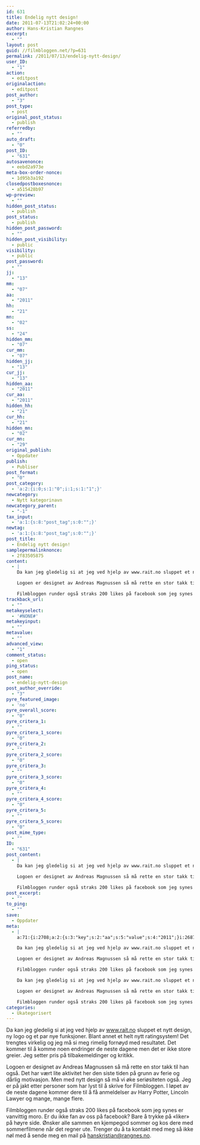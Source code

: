 ```yaml
---
id: 631
title: Endelig nytt design!
date: 2011-07-13T21:02:24+00:00
author: Hans-Kristian Rangnes
excerpt:
  - ""
layout: post
guid: //filmbloggen.net/?p=631
permalink: /2011/07/13/endelig-nytt-design/
user_ID:
  - "1"
action:
  - editpost
originalaction:
  - editpost
post_author:
  - "3"
post_type:
  - post
original_post_status:
  - publish
referredby:
  - ""
auto_draft:
  - "0"
post_ID:
  - "631"
autosavenonce:
  - eebd2a973e
meta-box-order-nonce:
  - 1d95b3a192
closedpostboxesnonce:
  - a515428b97
wp-preview:
  - ""
hidden_post_status:
  - publish
post_status:
  - publish
hidden_post_password:
  - ""
hidden_post_visibility:
  - public
visibility:
  - public
post_password:
  - ""
jj:
  - "13"
mm:
  - "07"
aa:
  - "2011"
hh:
  - "21"
mn:
  - "02"
ss:
  - "24"
hidden_mm:
  - "07"
cur_mm:
  - "07"
hidden_jj:
  - "13"
cur_jj:
  - "13"
hidden_aa:
  - "2011"
cur_aa:
  - "2011"
hidden_hh:
  - "21"
cur_hh:
  - "21"
hidden_mn:
  - "02"
cur_mn:
  - "29"
original_publish:
  - Oppdater
publish:
  - Publiser
post_format:
  - "0"
post_category:
  - 'a:2:{i:0;s:1:"0";i:1;s:1:"1";}'
newcategory:
  - Nytt kategorinavn
newcategory_parent:
  - "-1"
tax_input:
  - 'a:1:{s:8:"post_tag";s:0:"";}'
newtag:
  - 'a:1:{s:8:"post_tag";s:0:"";}'
post_title:
  - Endelig nytt design!
samplepermalinknonce:
  - 2f83505875
content:
  - |
    Da kan jeg gledelig si at jeg ved hjelp av www.rait.no sluppet et nytt design, ny logo og et par nye funksjoner. Blant annet et helt nytt ratingsystem! Det trengtes virkelig og jeg må si meg rimelig fornøyd med resultatet. Det kommer til å komme noen endringer de neste dagene men det er ikke store greier. Jeg setter pris på tilbakemeldinger og kritikk.

    Logoen er designet av Andreas Magnussen så må rette en stor takk til han også. Det har vært lite aktivitet her den siste tiden på grunn av ferie og dårlig motivasjon. Men med nytt design så må vi øke seriøsiteten også. Jeg er på jakt etter personer som har lyst til å skrive for Filmbloggen. I løpet av de neste dagene kommer dere til å få anmeldelser av Harry Potter, Lincoln Lawyer og mange, mange flere.

    Filmbloggen runder også straks 200 likes på facebook som jeg synes er vanvittig moro. Er du ikke fan av oss på facebook? Bare å trykke på "liker" på høyre side. Ønsker alle sammen en kjempegod sommer og kos dere med sommerfilmene når det regner ute. Trenger du å ta kontakt med meg så ikke nøl med å sende meg en mail på hanskristian@rangnes.no.
trackback_url:
  - ""
metakeyselect:
  - '#NONE#'
metakeyinput:
  - ""
metavalue:
  - ""
advanced_view:
  - "1"
comment_status:
  - open
ping_status:
  - open
post_name:
  - endelig-nytt-design
post_author_override:
  - "3"
pyre_featured_image:
  - 'no'
pyre_overall_score:
  - "0"
pyre_critera_1:
  - ""
pyre_critera_1_score:
  - "0"
pyre_critera_2:
  - ""
pyre_critera_2_score:
  - "0"
pyre_critera_3:
  - ""
pyre_critera_3_score:
  - "0"
pyre_critera_4:
  - ""
pyre_critera_4_score:
  - "0"
pyre_critera_5:
  - ""
pyre_critera_5_score:
  - "0"
post_mime_type:
  - ""
ID:
  - "631"
post_content:
  - |
    Da kan jeg gledelig si at jeg ved hjelp av www.rait.no sluppet et nytt design, ny logo og et par nye funksjoner. Blant annet et helt nytt ratingsystem! Det trengtes virkelig og jeg må si meg rimelig fornøyd med resultatet. Det kommer til å komme noen endringer de neste dagene men det er ikke store greier. Jeg setter pris på tilbakemeldinger og kritikk.

    Logoen er designet av Andreas Magnussen så må rette en stor takk til han også. Det har vært lite aktivitet her den siste tiden på grunn av ferie og dårlig motivasjon. Men med nytt design så må vi øke seriøsiteten også. Jeg er på jakt etter personer som har lyst til å skrive for Filmbloggen. I løpet av de neste dagene kommer dere til å få anmeldelser av Harry Potter, Lincoln Lawyer og mange, mange flere.

    Filmbloggen runder også straks 200 likes på facebook som jeg synes er vanvittig moro. Er du ikke fan av oss på facebook? Bare å trykke på "liker" på høyre side. Ønsker alle sammen en kjempegod sommer og kos dere med sommerfilmene når det regner ute. Trenger du å ta kontakt med meg så ikke nøl med å sende meg en mail på hanskristian@rangnes.no.
post_excerpt:
  - ""
to_ping:
  - ""
save:
  - Oppdater
meta:
  - |
    a:71:{i:2708;a:2:{s:3:"key";s:2:"aa";s:5:"value";s:4:"2011";}i:2687;a:2:{s:3:"key";s:6:"action";s:5:"value";s:8:"editpost";}i:2740;a:2:{s:3:"key";s:13:"advanced_view";s:5:"value";s:1:"1";}i:2696;a:2:{s:3:"key";s:13:"autosavenonce";s:5:"value";s:10:"9268aef67a";}i:2694;a:2:{s:3:"key";s:10:"auto_draft";s:5:"value";s:1:"0";}i:2698;a:2:{s:3:"key";s:20:"closedpostboxesnonce";s:5:"value";s:10:"19036f2965";}i:2741;a:2:{s:3:"key";s:14:"comment_status";s:5:"value";s:4:"open";}i:2733;a:2:{s:3:"key";s:7:"content";s:5:"value";s:1341:"<img class="size-full wp-image-637 alignleft" title="filmbloggen_180x105" src="//filmbloggen.net/wp-content/uploads//2011/07/filmbloggen_180x1051.png" alt="" width="180" height="105" />

    Da kan jeg gledelig si at jeg ved hjelp av www.rait.no sluppet et nytt design, ny logo og et par nye funksjoner. Blant annet et helt nytt ratingsystem! Det trengtes virkelig og jeg må si meg rimelig fornøyd med resultatet. Det kommer til å komme noen endringer de neste dagene men det er ikke store greier. Jeg setter pris på tilbakemeldinger og kritikk.

    Logoen er designet av Andreas Magnussen så må rette en stor takk til han også. Det har vært lite aktivitet her den siste tiden på grunn av ferie og dårlig motivasjon. Men med nytt design så må vi øke seriøsiteten også. Jeg er på jakt etter personer som har lyst til å skrive for Filmbloggen. I løpet av de neste dagene kommer dere til å få anmeldelser av Harry Potter, Lincoln Lawyer og mange, mange flere.

    Filmbloggen runder også straks 200 likes på facebook som jeg synes er vanvittig moro. Er du ikke fan av oss på facebook? Bare å trykke på "liker" på høyre side. Ønsker alle sammen en kjempegod sommer og kos dere med sommerfilmene når det regner ute. Trenger du å ta kontakt med meg så ikke nøl med å sende meg en mail på hanskristian@rangnes.no.";}i:2717;a:2:{s:3:"key";s:6:"cur_aa";s:5:"value";s:4:"2011";}i:2719;a:2:{s:3:"key";s:6:"cur_hh";s:5:"value";s:2:"21";}i:2715;a:2:{s:3:"key";s:6:"cur_jj";s:5:"value";s:2:"13";}i:2713;a:2:{s:3:"key";s:6:"cur_mm";s:5:"value";s:2:"07";}i:2721;a:2:{s:3:"key";s:6:"cur_mn";s:5:"value";s:2:"23";}i:2734;a:2:{s:3:"key";s:7:"excerpt";s:5:"value";s:0:"";}i:2709;a:2:{s:3:"key";s:2:"hh";s:5:"value";s:2:"21";}i:2716;a:2:{s:3:"key";s:9:"hidden_aa";s:5:"value";s:4:"2011";}i:2718;a:2:{s:3:"key";s:9:"hidden_hh";s:5:"value";s:2:"21";}i:2714;a:2:{s:3:"key";s:9:"hidden_jj";s:5:"value";s:2:"13";}i:2712;a:2:{s:3:"key";s:9:"hidden_mm";s:5:"value";s:2:"07";}i:2720;a:2:{s:3:"key";s:9:"hidden_mn";s:5:"value";s:2:"02";}i:2702;a:2:{s:3:"key";s:20:"hidden_post_password";s:5:"value";s:0:"";}i:2700;a:2:{s:3:"key";s:18:"hidden_post_status";s:5:"value";s:7:"publish";}i:2703;a:2:{s:3:"key";s:22:"hidden_post_visibility";s:5:"value";s:6:"public";}i:2758;a:2:{s:3:"key";s:2:"ID";s:5:"value";s:3:"631";}i:2706;a:2:{s:3:"key";s:2:"jj";s:5:"value";s:2:"13";}i:2697;a:2:{s:3:"key";s:20:"meta-box-order-nonce";s:5:"value";s:10:"3efe374e76";}i:2737;a:2:{s:3:"key";s:12:"metakeyinput";s:5:"value";s:0:"";}i:2736;a:2:{s:3:"key";s:13:"metakeyselect";s:5:"value";s:6:"#NONE#";}i:2738;a:2:{s:3:"key";s:9:"metavalue";s:5:"value";s:0:"";}i:2707;a:2:{s:3:"key";s:2:"mm";s:5:"value";s:2:"07";}i:2710;a:2:{s:3:"key";s:2:"mn";s:5:"value";s:2:"02";}i:2726;a:2:{s:3:"key";s:11:"newcategory";s:5:"value";s:17:"Nytt kategorinavn";}i:2727;a:2:{s:3:"key";s:18:"newcategory_parent";s:5:"value";s:2:"-1";}i:2688;a:2:{s:3:"key";s:14:"originalaction";s:5:"value";s:8:"editpost";}i:2691;a:2:{s:3:"key";s:20:"original_post_status";s:5:"value";s:7:"publish";}i:2722;a:2:{s:3:"key";s:16:"original_publish";s:5:"value";s:8:"Oppdater";}i:2742;a:2:{s:3:"key";s:11:"ping_status";s:5:"value";s:4:"open";}i:2689;a:2:{s:3:"key";s:11:"post_author";s:5:"value";s:1:"3";}i:2744;a:2:{s:3:"key";s:20:"post_author_override";s:5:"value";s:1:"3";}i:2759;a:2:{s:3:"key";s:12:"post_content";s:5:"value";s:1341:"<img class="size-full wp-image-637 alignleft" title="filmbloggen_180x105" src="//filmbloggen.net/wp-content/uploads//2011/07/filmbloggen_180x1051.png" alt="" width="180" height="105" />

    Da kan jeg gledelig si at jeg ved hjelp av www.rait.no sluppet et nytt design, ny logo og et par nye funksjoner. Blant annet et helt nytt ratingsystem! Det trengtes virkelig og jeg må si meg rimelig fornøyd med resultatet. Det kommer til å komme noen endringer de neste dagene men det er ikke store greier. Jeg setter pris på tilbakemeldinger og kritikk.

    Logoen er designet av Andreas Magnussen så må rette en stor takk til han også. Det har vært lite aktivitet her den siste tiden på grunn av ferie og dårlig motivasjon. Men med nytt design så må vi øke seriøsiteten også. Jeg er på jakt etter personer som har lyst til å skrive for Filmbloggen. I løpet av de neste dagene kommer dere til å få anmeldelser av Harry Potter, Lincoln Lawyer og mange, mange flere.

    Filmbloggen runder også straks 200 likes på facebook som jeg synes er vanvittig moro. Er du ikke fan av oss på facebook? Bare å trykke på "liker" på høyre side. Ønsker alle sammen en kjempegod sommer og kos dere med sommerfilmene når det regner ute. Trenger du å ta kontakt med meg så ikke nøl med å sende meg en mail på hanskristian@rangnes.no.";}i:2760;a:2:{s:3:"key";s:12:"post_excerpt";s:5:"value";s:0:"";}i:2724;a:2:{s:3:"key";s:11:"post_format";s:5:"value";s:1:"0";}i:2695;a:2:{s:3:"key";s:7:"post_ID";s:5:"value";s:3:"631";}i:2757;a:2:{s:3:"key";s:14:"post_mime_type";s:5:"value";s:0:"";}i:2743;a:2:{s:3:"key";s:9:"post_name";s:5:"value";s:19:"endelig-nytt-design";}i:2705;a:2:{s:3:"key";s:13:"post_password";s:5:"value";s:0:"";}i:2701;a:2:{s:3:"key";s:11:"post_status";s:5:"value";s:7:"publish";}i:2731;a:2:{s:3:"key";s:10:"post_title";s:5:"value";s:20:"Endelig nytt design!";}i:2690;a:2:{s:3:"key";s:9:"post_type";s:5:"value";s:4:"post";}i:2723;a:2:{s:3:"key";s:7:"publish";s:5:"value";s:8:"Publiser";}i:2747;a:2:{s:3:"key";s:14:"pyre_critera_1";s:5:"value";s:0:"";}i:2748;a:2:{s:3:"key";s:20:"pyre_critera_1_score";s:5:"value";s:1:"0";}i:2749;a:2:{s:3:"key";s:14:"pyre_critera_2";s:5:"value";s:0:"";}i:2750;a:2:{s:3:"key";s:20:"pyre_critera_2_score";s:5:"value";s:1:"0";}i:2751;a:2:{s:3:"key";s:14:"pyre_critera_3";s:5:"value";s:0:"";}i:2752;a:2:{s:3:"key";s:20:"pyre_critera_3_score";s:5:"value";s:1:"0";}i:2753;a:2:{s:3:"key";s:14:"pyre_critera_4";s:5:"value";s:0:"";}i:2754;a:2:{s:3:"key";s:20:"pyre_critera_4_score";s:5:"value";s:1:"0";}i:2755;a:2:{s:3:"key";s:14:"pyre_critera_5";s:5:"value";s:0:"";}i:2756;a:2:{s:3:"key";s:20:"pyre_critera_5_score";s:5:"value";s:1:"0";}i:2745;a:2:{s:3:"key";s:19:"pyre_featured_image";s:5:"value";s:2:"no";}i:2746;a:2:{s:3:"key";s:18:"pyre_overall_score";s:5:"value";s:1:"0";}i:2692;a:2:{s:3:"key";s:10:"referredby";s:5:"value";s:40:"//filmbloggen.net/wp-admin/edit.php";}i:2732;a:2:{s:3:"key";s:20:"samplepermalinknonce";s:5:"value";s:10:"d9768bff12";}i:2764;a:2:{s:3:"key";s:4:"save";s:5:"value";s:8:"Oppdater";}i:2711;a:2:{s:3:"key";s:2:"ss";s:5:"value";s:2:"24";}i:2761;a:2:{s:3:"key";s:7:"to_ping";s:5:"value";s:0:"";}i:2735;a:2:{s:3:"key";s:13:"trackback_url";s:5:"value";s:0:"";}i:2686;a:2:{s:3:"key";s:7:"user_ID";s:5:"value";s:1:"3";}i:2704;a:2:{s:3:"key";s:10:"visibility";s:5:"value";s:6:"public";}i:2699;a:2:{s:3:"key";s:10:"wp-preview";s:5:"value";s:0:"";}}
categories:
  - Ukategorisert
---
```

Da kan jeg gledelig si at jeg ved hjelp av www.rait.no sluppet et nytt design, ny logo og et par nye funksjoner. Blant annet et helt nytt ratingsystem! Det trengtes virkelig og jeg må si meg rimelig fornøyd med resultatet. Det kommer til å komme noen endringer de neste dagene men det er ikke store greier. Jeg setter pris på tilbakemeldinger og kritikk.

Logoen er designet av Andreas Magnussen så må rette en stor takk til han også. Det har vært lite aktivitet her den siste tiden på grunn av ferie og dårlig motivasjon. Men med nytt design så må vi øke seriøsiteten også. Jeg er på jakt etter personer som har lyst til å skrive for Filmbloggen. I løpet av de neste dagene kommer dere til å få anmeldelser av Harry Potter, Lincoln Lawyer og mange, mange flere.

Filmbloggen runder også straks 200 likes på facebook som jeg synes er vanvittig moro. Er du ikke fan av oss på facebook? Bare å trykke på «liker» på høyre side. Ønsker alle sammen en kjempegod sommer og kos dere med sommerfilmene når det regner ute. Trenger du å ta kontakt med meg så ikke nøl med å sende meg en mail på hanskristian@rangnes.no.
